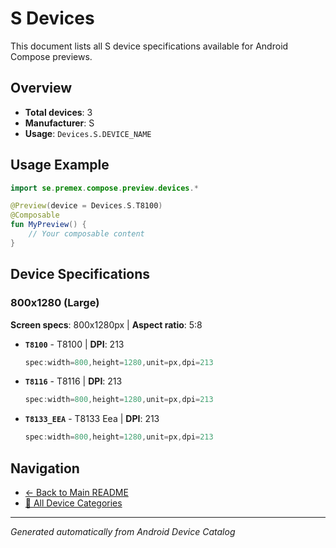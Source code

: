 # S Devices

This document lists all S device specifications available for Android Compose previews.

## Overview

- **Total devices**: 3
- **Manufacturer**: S
- **Usage**: `Devices.S.DEVICE_NAME`

## Usage Example

```kotlin
import se.premex.compose.preview.devices.*

@Preview(device = Devices.S.T8100)
@Composable
fun MyPreview() {
    // Your composable content
}
```

## Device Specifications

### 800x1280 (Large)

**Screen specs**: 800x1280px | **Aspect ratio**: 5:8

- **`T8100`** - T8100 | **DPI**: 213
  ```kotlin
  spec:width=800,height=1280,unit=px,dpi=213
  ```

- **`T8116`** - T8116 | **DPI**: 213
  ```kotlin
  spec:width=800,height=1280,unit=px,dpi=213
  ```

- **`T8133_EEA`** - T8133 Eea | **DPI**: 213
  ```kotlin
  spec:width=800,height=1280,unit=px,dpi=213
  ```

## Navigation

- [← Back to Main README](../../README.md)
- [📱 All Device Categories](../README.md)

---
*Generated automatically from Android Device Catalog*
